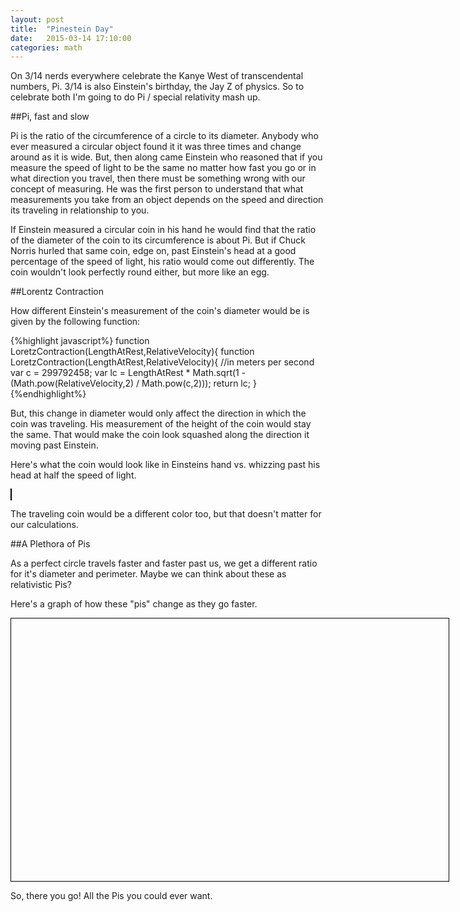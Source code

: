 ```yaml
---
layout: post
title:  "Pinestein Day"
date:   2015-03-14 17:10:00
categories: math
---
```


On 3/14 nerds everywhere celebrate the Kanye West of transcendental numbers, Pi.  3/14 is also Einstein's birthday, the Jay Z of physics. So to celebrate both I'm going to do Pi / special relativity mash up.

##Pi, fast and slow

Pi is the ratio of the circumference of a circle to its diameter. Anybody who ever measured a circular object found it it was three times and change around as it is wide. But, then along came Einstein who reasoned that if you measure the speed of light to be the same no matter how fast you go or in what direction you travel, then there must be something wrong with our concept of measuring.  He was the first person to understand that what measurements you take from an object depends on the speed and direction its traveling in relationship to you.


If Einstein measured a circular coin in his hand he would find that the ratio of the diameter of the coin to its circumference is about Pi.  But if Chuck Norris hurled that same coin, edge on, past Einstein's head at a good percentage of the speed of light, his ratio would come out differently.  The coin wouldn't look perfectly round either, but more like an egg.

##Lorentz Contraction

How different Einstein's measurement of the coin's diameter would be is given by the following function:

{%highlight javascript%}
function LoretzContraction(LengthAtRest,RelativeVelocity){
  function LoretzContraction(LengthAtRest,RelativeVelocity){
    //in meters per second
    var c = 299792458;
    var lc = LengthAtRest * Math.sqrt(1 - (Math.pow(RelativeVelocity,2) / Math.pow(c,2)));
    return lc;
  }
{%endhighlight%}

But, this change in diameter would only affect the direction in which the coin was traveling.  His measurement of the height of the coin would stay the same. That would make the coin look squashed along the direction it moving past Einstein.

Here's what the coin would look like in Einsteins hand vs. whizzing past his head at half the speed of light.

<canvas id="coins" width="700" height="250" style="border: 1px black solid;"></canvas>

The traveling coin would be a different color too, but that doesn't matter for our calculations.

##A Plethora of Pis

As a perfect circle travels faster and faster past us, we get a different ratio for it's diameter and perimeter.  Maybe we can think about these as relativistic Pis?

Here's a graph of how these "pis" change as they go faster.

<div id="pichart" style="width: 700px; height: 400px; border: 1px black solid; padding-bottom:20px;"></div>

So, there you go! All the Pis you could ever want.

<script type="text/javascript"
      src="https://www.google.com/jsapi?autoload={
        'modules':[{
          'name':'visualization',
          'version':'1',
          'packages':['corechart']
        }]
      }"></script>

<script language="javascript">

var gc = 299792458;

function LoretzContraction(LengthAtRest,RelativeVelocity){
  //in meters per second
  var c = 299792458;
  var lc = LengthAtRest * Math.sqrt(1 - (Math.pow(RelativeVelocity,2) / Math.pow(c,2)));
  return lc;
}


function drawEllipse(centerX, centerY, width,context,fstyle) {

  UnitDiameter = 200;
  var start = 0;
  var end = 2 * Math.PI; // 360 degrees is equal to 2π radians

  context.save();
  context.scale(width,1);
  context.beginPath();
  context.arc(centerX, centerY, UnitDiameter / 2, start, end);
  context.fillStyle = fstyle;
  context.fill();
  context.closePath();
  context.restore();
}


function Perimeter(Diameter){
  var b = Diameter / 2;
  return 2*Math.PI*Math.sqrt((0.5*0.5+b*b)/2)
}

function DrawCoins(){

  CoinColor = "#BF984E";
  CenterAtRest = 200;
  CenterInMotion = 550;

  var c=document.getElementById("coins");
  var ctx=c.getContext("2d");

  drawEllipse(CenterAtRest, 120, 1,ctx,CoinColor);
  drawEllipse(CenterInMotion, 120, LoretzContraction(1,gc / 2),ctx,CoinColor);


}

//SineContour  Chart
function RenderRPiChart(){

    var data = new google.visualization.DataTable();
    var blue_val = 0;
    var r = 0;
    var v = 0;
    data.addColumn('string', 'PercentSpeed');
    data.addColumn('number', '"Pi"');
    for(var i = 0; i < 90; i++){
      r = i / 100;
      v = gc * r;
      data.addRow([i + "%",Perimeter(LoretzContraction(1,v))]);
    }

    var options = {
      title: 'Percentage Speed of Light vs. "Pi"',
      hAxis: {
        title: 'Speed of Light %'
      },
      vAxis: {
        title: '"Pi"'
      }
    }

    var chart = new google.visualization.LineChart(document.getElementById('pichart'));

    chart.draw(data, options);
}

DrawCoins();
RenderRPiChart();


</script>

